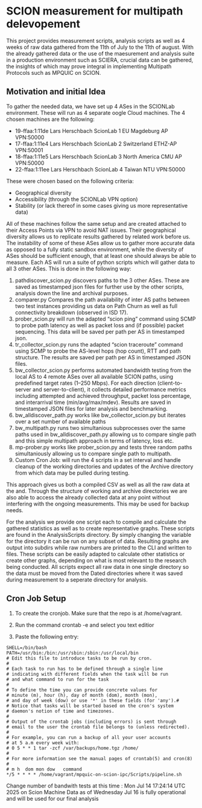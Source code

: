 # SCION measurement for multipath delevopement
This project provides measurement scripts, analysis scripts as well as 4 weeks of raw data gathered from the 11th of July to the 11th of august. With the already gathered data or the use of the maesurement and analysis suite in a production environment such as SCIERA, crucial data can be gathered, the insights of which may prove integral in implementing Multipath Protocols such as MPQUIC on SCION.


## Motivation and initial Idea

To gather the needed data, we have set up 4 ASes in the SCIONLab environment. These will run as 4 separate oogle Cloud machines. The 4 chosen machines are the following:

- 19-ffaa:1:11de 	Lars Herschbach ScionLab 1 	EU 	Magdeburg AP 	VPN:50000
- 17-ffaa:1:11e4 	Lars Herschbach ScionLab 2 	Switzerland 	ETHZ-AP 	VPN:50001
- 18-ffaa:1:11e5 	Lars Herschbach ScionLab 3 	North America 	CMU AP 	VPN:50000
- 22-ffaa:1:11ee 	Lars Herschbach ScionLab 4 	Taiwan 	NTU 	VPN:50000

These were chosen based on the following criteria:
- Geographical diversity
- Accessibility (through the SCIONLab VPN option)
- Stability (or lack thereof in some cases giving us more representative data)
  
All of these machines follow the same setup and are created attached to their Access Points via VPN to avoid NAT issues. Their geographical diversity allows us to replicate results gathered by related work before us. The instability of some of these ASes allow us to gather more accurate data as opposed to a fully static sandbox environment, while the diversity of ASes should be sufficient enough, that at least one should always be able to measure.
Each AS will run a suite of python scripts which will gather data to all 3 other ASes. This is done in the following way:

1. pathdiscover_scion.py discovers paths to the 3 other ASes. These are saved as timestamped json files for further use by the other scripts, analysis down the line and archival purposes.
2. comparer.py Compares the path availability of inter AS paths between two test instances providing us data on Path Churn as well as full connectivity breakdown (observed in ISD 17).
3. prober_scion.py will run the adapted “scion ping” command using SCMP to probe path latency as well as packet loss and (if possible) packet sequencing. This data will be saved per path per AS in timestamped json.
4. tr_collector_scion.py runs the adapted “scion traceroute” command using SCMP to probe the AS-level hops (hop count), RTT and path structure. The results are saved per path per AS in timestamped JSON files.
5. bw_collector_scion.py performs automated bandwidth testing from the local AS to 4 remote ASes over all available SCION paths, using predefined target rates (1–250 Mbps). For each direction (client-to-server and server-to-client), it collects detailed performance metrics including attempted and achieved throughput, packet loss percentage, and interarrival time (min/avg/max/mdev). Results are saved in timestamped JSON files for later analysis and benchmarking.
6. bw_alldiscover_path.py works like bw_collector_scion.py but iterates over a set number of available paths
7. bw_multipath.py runs two simultanious subprocesses over the same paths used in bw_alldiscover_path.py allowing us to compare single path and this simple multipath approach in terms of latency, loss etc.
8. mp-prober.py works like prober_scion.py and tests three random paths simultaniously allowing us to compare single path to multipath.
9. Custom Cron Job: will run the 4 scripts in a set interval and handle cleanup of the working directories and updates of the Archive directory from which data may be pulled during testing.
   
This approach gives us both a compiled CSV as well as all the raw data at the and. Through the structure of working and archive directories we are also able to access the already collected data at any point without interfering with the ongoing measurements. This may be used for backup needs.

For the analysis we provide one script each to compile and calculate the gathered statistics as well as to create representative graphs.
These scripts are found in the AnalysisScripts directory. By simply changing the variable for the directory it can be run on any subset of data. Resulting graphs are output into subdirs while raw numbers are printed to the CLI and written to files.
These scripts can be easily adapted to calculate other statistics or create other graphs, depending on what is most relevant to the research being conducted.
All scripts expect all raw data in one single directory so the data must be moved from the Dated directories where it was saved during measurement to a seperate directory for analysis. 

## Cron Job Setup
1. To create the cronjob. Make sure that the repo is at /home/vagrant.

2. Run the command crontab -e and select you text editior

3. Paste the following entry:
```
SHELL=/bin/bash
PATH=/usr/bin:/bin:/usr/sbin:/sbin:/usr/local/bin
# Edit this file to introduce tasks to be run by cron.
# 
# Each task to run has to be defined through a single line
# indicating with different fields when the task will be run
# and what command to run for the task
# 
# To define the time you can provide concrete values for
# minute (m), hour (h), day of month (dom), month (mon),
# and day of week (dow) or use '*' in these fields (for 'any').# 
# Notice that tasks will be started based on the cron's system
# daemon's notion of time and timezones.
# 
# Output of the crontab jobs (including errors) is sent through
# email to the user the crontab file belongs to (unless redirected).
# 
# For example, you can run a backup of all your user accounts
# at 5 a.m every week with:
# 0 5 * * 1 tar -zcf /var/backups/home.tgz /home/
# 
# For more information see the manual pages of crontab(5) and cron(8)
# 
# m h  dom mon dow   command
*/5 * * * * /home/vagrant/mpquic-on-scion-ipc/Scripts/pipeline.sh
```

Change number of bandwith tests at this time : Mon Jul 14 17:24:14 UTC 2025 on Scion Machine
Data as of Wednesday Jul 16 is fully operational and will be used for our final analysis
